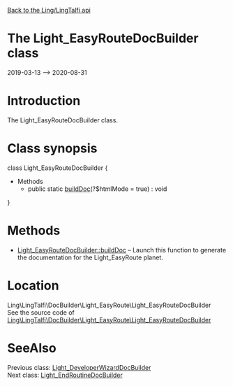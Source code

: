 [Back to the Ling/LingTalfi api](https://github.com/lingtalfi/LingTalfi/blob/master/doc/api/Ling/LingTalfi.md)



The Light_EasyRouteDocBuilder class
================
2019-03-13 --> 2020-08-31






Introduction
============

The Light_EasyRouteDocBuilder class.



Class synopsis
==============


class <span class="pl-k">Light_EasyRouteDocBuilder</span>  {

- Methods
    - public static [buildDoc](https://github.com/lingtalfi/LingTalfi/blob/master/doc/api/Ling/LingTalfi/DocBuilder/Light_EasyRoute/Light_EasyRouteDocBuilder/buildDoc.md)(?$htmlMode = true) : void

}






Methods
==============

- [Light_EasyRouteDocBuilder::buildDoc](https://github.com/lingtalfi/LingTalfi/blob/master/doc/api/Ling/LingTalfi/DocBuilder/Light_EasyRoute/Light_EasyRouteDocBuilder/buildDoc.md) &ndash; Launch this function to generate the documentation for the Light_EasyRoute planet.





Location
=============
Ling\LingTalfi\DocBuilder\Light_EasyRoute\Light_EasyRouteDocBuilder<br>
See the source code of [Ling\LingTalfi\DocBuilder\Light_EasyRoute\Light_EasyRouteDocBuilder](https://github.com/lingtalfi/LingTalfi/blob/master/DocBuilder/Light_EasyRoute/Light_EasyRouteDocBuilder.php)



SeeAlso
==============
Previous class: [Light_DeveloperWizardDocBuilder](https://github.com/lingtalfi/LingTalfi/blob/master/doc/api/Ling/LingTalfi/DocBuilder/Light_DeveloperWizard/Light_DeveloperWizardDocBuilder.md)<br>Next class: [Light_EndRoutineDocBuilder](https://github.com/lingtalfi/LingTalfi/blob/master/doc/api/Ling/LingTalfi/DocBuilder/Light_EndRoutine/Light_EndRoutineDocBuilder.md)<br>
